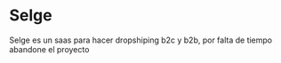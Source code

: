 # Selge
Selge es un saas para hacer dropshiping b2c y b2b, por falta de tiempo abandone el proyecto
